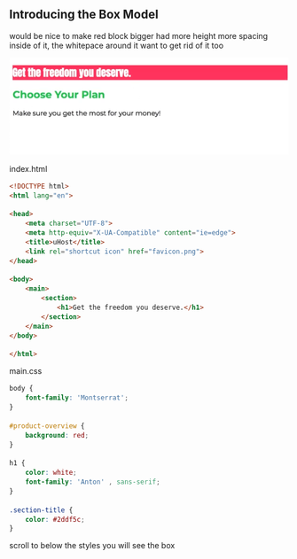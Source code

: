 Introducing the Box Model
-------------------------

would be nice to make red block bigger had more height more spacing inside of it, the whitepace around it want to get rid of it too

![Screen Shot 2019-11-04 at 9.41.53 am.png](resources/5703AF9CDB3AB69273AD621AAF7CCA6A.png)

index.html

```html
<!DOCTYPE html>
<html lang="en">

<head>
    <meta charset="UTF-8">
    <meta http-equiv="X-UA-Compatible" content="ie=edge">
    <title>uHost</title>
    <link rel="shortcut icon" href="favicon.png">
</head>

<body>
    <main>
        <section>
            <h1>Get the freedom you deserve.</h1>
        </section>
    </main>
</body>

</html>
```

main.css

```css
body {
    font-family: 'Montserrat';
}

#product-overview {
    background: red;
}

h1 {
    color: white;
    font-family: 'Anton' , sans-serif;
}

.section-title {
    color: #2ddf5c;
}
```

scroll to below the styles you will see the box

